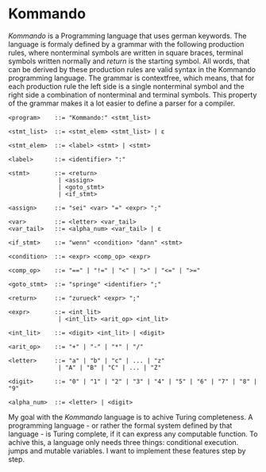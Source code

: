 # Kommando
*Kommando* is a Programming language that uses german keywords. The language is formaly defined by a grammar with the following production rules, where nonterminal symbols are written in square braces, terminal symbols written normally and $return$ is the starting symbol. All words, that can be derived by these production rules are valid syntax in the Kommando programming language. The grammar is contextfree, which means, that for each production rule the left side is a single nonterminal symbol and the right side a combination of nonterminal and terminal symbols. This property of the grammar makes it a lot easier to define a parser for a compiler.
```bnf
<program>    ::= "Kommando:" <stmt_list>

<stmt_list>  ::= <stmt_elem> <stmt_list> | ε

<stmt_elem>  ::= <label> <stmt> | <stmt>

<label>      ::= <identifier> ":"

<stmt>       ::= <return>
              | <assign>
              | <goto_stmt>
              | <if_stmt>

<assign>     ::= "sei" <var> "=" <expr> ";"

<var>        ::= <letter> <var_tail>
<var_tail>   ::= <alpha_num> <var_tail> | ε

<if_stmt>    ::= "wenn" <condition> "dann" <stmt>

<condition>  ::= <expr> <comp_op> <expr>

<comp_op>    ::= "==" | "!=" | "<" | ">" | "<=" | ">="

<goto_stmt>  ::= "springe" <identifier> ";"

<return>     ::= "zurueck" <expr> ";"

<expr>       ::= <int_lit>
              | <int_lit> <arit_op> <int_lit>

<int_lit>    ::= <digit> <int_lit> | <digit>

<arit_op>    ::= "+" | "-" | "*" | "/"

<letter>     ::= "a" | "b" | "c" | ... | "z"
              | "A" | "B" | "C" | ... | "Z"

<digit>      ::= "0" | "1" | "2" | "3" | "4" | "5" | "6" | "7" | "8" | "9"

<alpha_num>  ::= <letter> | <digit>

```
My goal with the *Kommando* language is to achive Turing completeness. A programming language - or rather the formal system defined by that language - is Turing complete, if it can express any computable function. To achive this, a language only needs three things: conditional execution. jumps and mutable variables. I want to implement these features step by step.

